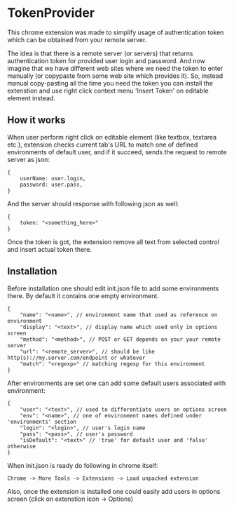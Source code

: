 # TokenProvider

This chrome extension was made to simplify usage of authentication token which can be obtained from your remote server.

The idea is that there is a remote server (or servers) that returns authentication token for provided user login and password.
And now imagine that we have different web sites where we need the token to enter manually (or copypaste from some web site which provides it). So, instead manual copy-pasting all the time you need the token you can install the extenstion and use right click context menu 'Insert Token' on editable element instead.

## How it works

When user perform right click on editable element (like textbox, textarea etc.), extension checks current tab's URL to match one of defined environments of default user, and if it succeed, sends the request to remote server as json:

    {
        userName: user.login,
        password: user.pass,
    }

And the server should response with following json as well:

    {
        token: "<something_here>"
    }
    
Once the token is got, the extension remove all text from selected control and insert actual token there.

## Installation

Before installation one should edit init.json file to add some environments there.
By default it contains one empty environment.

    {
        "name": "<name>", // environment name that used as reference on environment
        "display": "<text>", // display name which used only in options screen
        "method": "<method>", // POST or GET depends on your your remote server
        "url": "<remote_server>", // should be like http(s)://my.server.com/endpoint or whatever
        "match": "<regexp>" // matching regexp for this environment
    }
  
After environments are set one can add some default users associated with environment:

    {
        "user": "<text>", // used to differentiate users on options screen
        "env": "<name>", // one of environment names defined under 'environments' section
        "login": "<login>", // user's login name
        "pass": "<pass>", // user's password
        "isDefault": "<text>" // 'true' for default user and 'false' otherwise
    }
  
When init.json is ready do following in chrome itself:

    Chrome -> More Tools -> Extensions -> Load unpacked extension
    
Also, once the extension is installed one could easily add users in options screen (click on extenstion icon -> Options)
